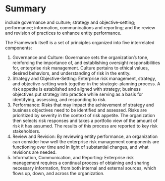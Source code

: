 # Summary

include governance and culture; strategy and objective-setting; performance; information, communications and reporting; and the review and revision of practices to enhance entity performance.


The Framework itself is a set of principles organized into five interrelated components: 

1. Governance and Culture: Governance sets the organization’s tone, reinforcing the importance of, and establishing oversight responsibilities for, enterprise risk management. Culture pertains to ethical values, desired behaviors, and understanding of risk in the entity.
2. Strategy and Objective-Setting: Enterprise risk management, strategy, and objective-setting work together in the strategic-planning process. A risk appetite is established and aligned with strategy; business objectives put strategy into practice while serving as a basis for identifying, assessing, and responding to risk.
3. Performance: Risks that may impact the achievement of strategy and business objectives need to be identified and assessed. Risks are prioritized by severity in the context of risk appetite. The organization then selects risk responses and takes a portfolio view of the amount of risk it has assumed. The results of this process are reported to key risk stakeholders.
4. Review and Revision: By reviewing entity performance, an organization can consider how well the enterprise risk management components are functioning over time and in light of substantial changes, and what revisions are needed.
5. Information, Communication, and Reporting: Enterprise risk management requires a continual process of obtaining and sharing necessary information, from both internal and external sources, which flows up, down, and across the organization.
